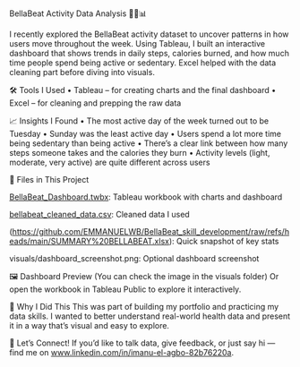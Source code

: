 BellaBeat Activity Data Analysis 🏃‍♀️📊

I recently explored the BellaBeat activity dataset to uncover patterns in how users move throughout the week. Using Tableau, I built an interactive dashboard that shows trends in daily steps, calories burned, and how much time people spend being active or sedentary. Excel helped with the data cleaning part before diving into visuals.

🛠️ Tools I Used
• Tableau – for creating charts and the final dashboard
• Excel – for cleaning and prepping the raw data

📈 Insights I Found
• The most active day of the week turned out to be Tuesday
• Sunday was the least active day
• Users spend a lot more time being sedentary than being active
• There’s a clear link between how many steps someone takes and the calories they burn
• Activity levels (light, moderate, very active) are quite different across users

📂 Files in This Project

[BellaBeat_Dashboard.twbx](https://github.com/EMMANUELWB/BellaBeat_skill_development/blob/main/dashboards.PNG): Tableau workbook with charts and dashboard

[bellabeat_cleaned_data.csv](https://github.com/EMMANUELWB/BellaBeat_skill_development/raw/refs/heads/main/dailyactive.new.xlsx): Cleaned data I used

(https://github.com/EMMANUELWB/BellaBeat_skill_development/raw/refs/heads/main/SUMMARY%20BELLABEAT.xlsx): Quick snapshot of key stats

visuals/dashboard_screenshot.png: Optional dashboard screenshot

🖼️ Dashboard Preview
(You can check the image in the visuals folder)
Or open the workbook in Tableau Public to explore it interactively.

🎯 Why I Did This
This was part of building my portfolio and practicing my data skills. I wanted to better understand real-world health data and present it in a way that’s visual and easy to explore.

💬 Let’s Connect!
If you’d like to talk data, give feedback, or just say hi — find me on www.linkedin.com/in/imanu-el-agbo-82b76220a.
